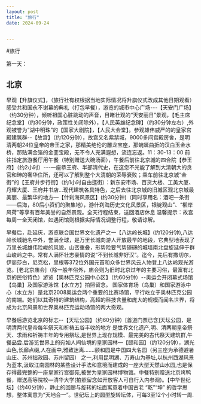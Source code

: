 ```yaml
---
layout: post
title: "旅行"
date: 2024-09-24


---
```



#旅行 

第一天：

## 北京
早观【升旗仪式】，（旅行社有权根据当地实际情况将升旗仪式改成其他日期观看）感受共和国永不谢幕的典礼（打包早餐），游览的城市中心广场---【天安门广场】（约30分钟），倾听祖国心脏跳动的声音，目睹壮观的“天安丽日”景观，【毛主席纪念堂】（约30分钟，政策性关闭除外），【人民英雄纪念碑】（约30分钟左右）,外观被誉为“湖中明珠”的【国家大剧院】，【人民大会堂】。参观雄伟威严的的皇家宫殿建筑群--【故宫】（约120分钟），故宫又名紫禁城，9000多间宫殿房舍，是明清两朝24位皇帝的帝王之家，那精美绝伦的雕龙宝座，那蜿蜒曲折的汉白玉金水桥，那贴满金箔的金銮宝殿，无不令人充满遐想，流连忘返。11：30-13：00 前往指定旅游餐厅用午餐（特别赠送大碗汤面），午餐后前往北京城的四合院【恭王府】（约2小时）---一座恭王府、半部清代史，在这您不光能了解到大清朝大的贪官和珅的奢华住所，还可以了解到整个大清朝的荣辱衰败；乘车前往北京城“金街”的【王府井步行街】（约1小时自由逛街）：新东安市场、百货大楼、工美大厦、丹耀大厦、王府井书店…现代建筑各具特色，之后去往北京城的旧城区观北京城最美丽、最繁华的地方—【什刹海风景区】(约30分钟)（同时享用名：酒吧一条街——后海，80后小资们的聚集地），游什刹海历史文化风景区，银锭观山”、“柳岸风荷”等享有百年美誉的自然景观。全天行程结束，送回酒店休息
温馨提示：故宫每周一全天闭馆，如遇闭馆则根据实际情况调整行程，敬请谅解。

早餐后，赴延庆，游览联合国世界文化遗产之一【八达岭长城】(约120分钟),八达岭长城驰名中外，誉满全球，是万里长城向游人开放最早的地段，它典型地表现了万里长城雄伟险峻的风貌，山峦重叠，形势险要气势磅礴的城墙南北盘旋延伸于群山峻岭之中。常有人满怀壮志豪情的说“不到长城非好汉”。迄今，先后有撒切尔，伊丽莎白，尼克松，里根等372位外国元首和众多世界风云人物登上八达岭观光游览。[老北京庙会]（除一般年俗外，庙会则为旧时北京过年的主要习俗，最富有北京的民俗特色）游览【奥林匹克公园中心区】（约60分钟）--奥运会开闭幕式场馆【鸟巢】及国家游泳馆【水立方】拍照留念。  国家体育场（鸟巢）和国家游泳中心（水立方）是北京2008奥运会两个重要的比赛场馆，平行屹立于奥林匹克公园的南端。她们以其奇特的建筑结构，高超的科技含量和庞大的规模而闻名世界，将成为北京风景和世界奥林匹克运动场馆的两大奇观。

早餐后游览北京的标志--【天坛公园】（约60分钟）[首道门票已含]天坛公园，是明清两代皇帝每年祭天和祈祷五谷丰收的地方 是世界文化遗产,明、清两朝皇帝祭天、求雨和祈祷丰年的专用祭坛,是世界上现存规模、最完美的古代祭天建筑群,午餐品尝.后游览世界上的宛如人间仙境的皇家园林—【颐和园】（约120分钟），湖光山色,长廊点缀,人在画中,雅致迷离…….颐和园是中国四大名园（另三座为承德避暑山庄、苏州拙政园、苏州留园） 之一,利用昆明湖、万寿山为基址,以杭州西湖风景为蓝本,汲取江南园林的某些设计手法和意境而建成的一座大型天然山水园,也是保存得最完整的一座皇家行宫御苑,被誉为皇家园林博物馆。中餐特别赠送北京烤鸭餐，赠送高等院校—清华大学(拍照留念如开放客人可自行入内参观)。【中华世纪坛】（约40分钟），静止的回廊与旋转的坛面寓意着中国古老 “乾”“坤” 的哲学思想，整体寓意为“天地合一”。世纪坛上的圆型旋转坛体，可每3至12个小时转一周.
